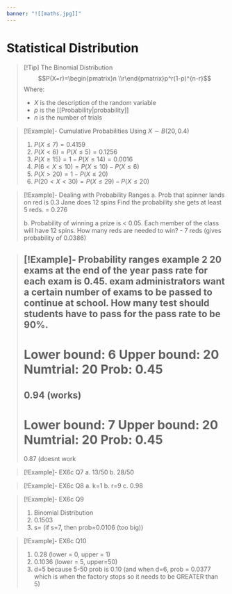 ```yaml
---
banner: "![[maths.jpg]]"
---
```

# Statistical Distribution 

> [!Tip] The Binomial Distribution 
> $$P(X=r)=\begin{pmatrix}n \\r\end{pmatrix}p^r(1-p)^{n-r}$$
> Where:
> 	- $X$ is the description of the random variable
> 	- $p$ is the [[Probability|probability]] 
> 	- $n$ is the number of trials

> [!Example]- Cumulative Probabilities
> Using $X\sim B(20,0.4)$
> 1. $P(X\leq7)=0.4159$
> 2. $P(X<6)=P(X\leq5)=0.1256$
> 3. $P(X\geq15)=1-P(X\leq14)=0.0016$
>4. $P(6<X\leq10)=P(X\leq10)-P(X\leq6)$
>5. $P(X>20)=1-P(X\leq20)$
>6. $P(20<X<30)=P(X\leq29)-P(X\leq20)$

> [!Example]- Dealing with Probability Ranges
>a.  Prob that spinner lands on red is 0.3
> Jane does 12 spins
> Find the probability she gets at least 5 reds. = 0.276
> 
> b. Probability of winning a prize is < 0.05. Each member of the class will have 12 spins.
> How many reds are needed to win? - 7 reds (gives probability of 0.0386)

> [!Example]- Probability ranges example 2
> 20 exams at the end of the year 
> pass rate for each exam is 0.45.
> exam administrators want a certain number of exams to be passed to continue at school.
> How many test should students have to pass for the pass rate to be 90%.
> ---
> Lower bound: 6
> Upper bound: 20
> Numtrial: 20
> Prob: 0.45
> =
> 0.94 (works)
> ---
> Lower bound: 7
> Upper bound: 20
> Numtrial: 20
> Prob: 0.45
> =
> 0.87 (doesnt work

> [!Example]- EX6c Q7
> a. 13/50
> b. 28/50

> [!Example]- EX6c Q8
> a. k=1
> b. r=9
> c. 0.98

> [!Example]- EX6c Q9
> 1. Binomial Distribution 
> 2. 0.1503
> 3. s= (if s=7, then prob=0.0106 (too big))

> [!Example]- EX6c Q10
> 1. 0.28 (lower = 0, upper = 1)
> 2. 0.1036 (lower = 5, upper=50)
> 3. d=5 because 5-50 prob is 0.10 (and when d=6, prob = 0.0377 which is when the factory stops so it needs to be GREATER than 5)

